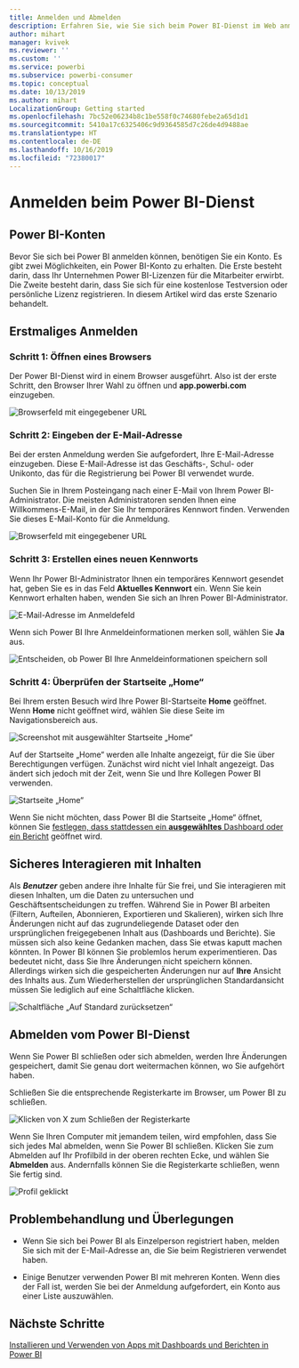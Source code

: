 ```yaml
---
title: Anmelden und Abmelden
description: Erfahren Sie, wie Sie sich beim Power BI-Dienst im Web anmelden, und wie Sie sich abmelden.
author: mihart
manager: kvivek
ms.reviewer: ''
ms.custom: ''
ms.service: powerbi
ms.subservice: powerbi-consumer
ms.topic: conceptual
ms.date: 10/13/2019
ms.author: mihart
LocalizationGroup: Getting started
ms.openlocfilehash: 7bc52e06234b8c1be558f0c74680febe2a65d1d1
ms.sourcegitcommit: 5410a17c6325406c9d9364585d7c26de4d9488ae
ms.translationtype: HT
ms.contentlocale: de-DE
ms.lasthandoff: 10/16/2019
ms.locfileid: "72380017"
---
```

# <a name="sign-in-to-power-bi-service"></a>Anmelden beim Power BI-Dienst

## <a name="power-bi-accounts"></a>Power BI-Konten
Bevor Sie sich bei Power BI anmelden können, benötigen Sie ein Konto. Es gibt zwei Möglichkeiten, ein Power BI-Konto zu erhalten. Die Erste besteht darin, dass Ihr Unternehmen Power BI-Lizenzen für die Mitarbeiter erwirbt. Die Zweite besteht darin, dass Sie sich für eine kostenlose Testversion oder persönliche Lizenz registrieren. In diesem Artikel wird das erste Szenario behandelt.

## <a name="sign-in-for-the-first-time"></a>Erstmaliges Anmelden

### <a name="step-1-open-a-browser"></a>Schritt 1: Öffnen eines Browsers
Der Power BI-Dienst wird in einem Browser ausgeführt.  Also ist der erste Schritt, den Browser Ihrer Wahl zu öffnen und **app.powerbi.com** einzugeben.

![Browserfeld mit eingegebener URL](media/end-user-sign-in/power-bi-sign-in.png)

### <a name="step-2-type-your-email-address"></a>Schritt 2: Eingeben der E-Mail-Adresse
Bei der ersten Anmeldung werden Sie aufgefordert, Ihre E-Mail-Adresse einzugeben.  Diese E-Mail-Adresse ist das Geschäfts-, Schul- oder Unikonto, das für die Registrierung bei Power BI verwendet wurde.  

Suchen Sie in Ihrem Posteingang nach einer E-Mail von Ihrem Power BI-Administrator. Die meisten Administratoren senden Ihnen eine Willkommens-E-Mail, in der Sie Ihr temporäres Kennwort finden. Verwenden Sie dieses E-Mail-Konto für die Anmeldung. 

![Browserfeld mit eingegebener URL](media/end-user-sign-in/power-bi-password.png)


 
### <a name="step-3-create-a-new-password"></a>Schritt 3: Erstellen eines neuen Kennworts
Wenn Ihr Power BI-Administrator Ihnen ein temporäres Kennwort gesendet hat, geben Sie es in das Feld **Aktuelles Kennwort** ein. Wenn Sie kein Kennwort erhalten haben, wenden Sie sich an Ihren Power BI-Administrator.

![E-Mail-Adresse im Anmeldefeld](media/end-user-sign-in/power-bi-login.png)

Wenn sich Power BI Ihre Anmeldeinformationen merken soll, wählen Sie **Ja** aus. 

![Entscheiden, ob Power BI Ihre Anmeldeinformationen speichern soll](media/end-user-sign-in/power-bi-stay-signed-in.png)


### <a name="step-4-review-your-home-landing-page"></a>Schritt 4: Überprüfen der Startseite „Home“
Bei Ihrem ersten Besuch wird Ihre Power BI-Startseite **Home** geöffnet. Wenn **Home** nicht geöffnet wird, wählen Sie diese Seite im Navigationsbereich aus. 

![Screenshot mit ausgewählter Startseite „Home“](media/end-user-sign-in/power-bi-home-selected.png)

Auf der Startseite „Home“ werden alle Inhalte angezeigt, für die Sie über Berechtigungen verfügen. Zunächst wird nicht viel Inhalt angezeigt. Das ändert sich jedoch mit der Zeit, wenn Sie und Ihre Kollegen Power BI verwenden. 

![Startseite „Home“](media/end-user-sign-in/power-bi-home-landing.png)

Wenn Sie nicht möchten, dass Power BI die Startseite „Home“ öffnet, können Sie [festlegen, dass stattdessen ein **ausgewähltes** Dashboard oder ein Bericht](end-user-featured.md) geöffnet wird. 

## <a name="safely-interact-with-content"></a>Sicheres Interagieren mit Inhalten
Als ***Benutzer*** geben andere ihre Inhalte für Sie frei, und Sie interagieren mit diesen Inhalten, um die Daten zu untersuchen und Geschäftsentscheidungen zu treffen.  Während Sie in Power BI arbeiten (Filtern, Aufteilen, Abonnieren, Exportieren und Skalieren), wirken sich Ihre Änderungen nicht auf das zugrundeliegende Dataset oder den ursprünglichen freigegebenen Inhalt aus (Dashboards und Berichte). Sie müssen sich also keine Gedanken machen, dass Sie etwas kaputt machen könnten. In Power BI können Sie problemlos herum experimentieren. Das bedeutet nicht, dass Sie Ihre Änderungen nicht speichern können. Allerdings wirken sich die gespeicherten Änderungen nur auf **Ihre** Ansicht des Inhalts aus. Zum Wiederherstellen der ursprünglichen Standardansicht müssen Sie lediglich auf eine Schaltfläche klicken.

![Schaltfläche „Auf Standard zurücksetzen“](media/end-user-sign-in/power-bi-reset.png)

## <a name="sign-out-of-power-bi-service"></a>Abmelden vom Power BI-Dienst
Wenn Sie Power BI schließen oder sich abmelden, werden Ihre Änderungen gespeichert, damit Sie genau dort weitermachen können, wo Sie aufgehört haben.

Schließen Sie die entsprechende Registerkarte im Browser, um Power BI zu schließen. 

![Klicken von X zum Schließen der Registerkarte](media/end-user-sign-in/power-bi-close.png) 

Wenn Sie Ihren Computer mit jemandem teilen, wird empfohlen, dass Sie sich jedes Mal abmelden, wenn Sie Power BI schließen.  Klicken Sie zum Abmelden auf Ihr Profilbild in der oberen rechten Ecke, und wählen Sie **Abmelden** aus. Andernfalls können Sie die Registerkarte schließen, wenn Sie fertig sind.

![Profil geklickt](media/end-user-sign-in/power-bi-sign-out.png) 

## <a name="troubleshooting-and-considerations"></a>Problembehandlung und Überlegungen
- Wenn Sie sich bei Power BI als Einzelperson registriert haben, melden Sie sich mit der E-Mail-Adresse an, die Sie beim Registrieren verwendet haben.

- Einige Benutzer verwenden Power BI mit mehreren Konten. Wenn dies der Fall ist, werden Sie bei der Anmeldung aufgefordert, ein Konto aus einer Liste auszuwählen. 

## <a name="next-steps"></a>Nächste Schritte
[Installieren und Verwenden von Apps mit Dashboards und Berichten in Power BI](end-user-app-view.md)
